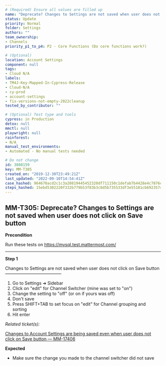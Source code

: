```yaml
---
# (Required) Ensure all values are filled up
name: "Deprecate? Changes to Settings are not saved when user does not click on Save button"
status: Update
priority: Normal
folder: Settings
authors: ""
team_ownership: 
- Channels
priority_p1_to_p4: P2 - Core Functions (Do core functions work?)

# (Optional)
location: Account Settings
component: null
tags:
- Cloud N/A
labels: 
- TM4J-Key-Mapped-In-Cypress-Release
- Cloud-N/A
- cy-prod
- account-settings
- fix-versions-not-empty-2022cleanup
tested_by_contributor: ""

# (Optional) Test type and tools
cypress: in Production
detox: null
mmctl: null
playwright: null
rainforest: 
- N/A
manual_test_environments:
- Automated - No manual tests needed

# Do not change
id: 3808159
key: MM-T305
created_on: "2019-12-30T23:49:21Z"
last_updated: "2022-09-10T14:54:41Z"
case_hashed: 964670acd2c1c3a20819445452320df711150c1defab7b4428e4c7876c4300cf79d3e1a88520208918b296e03e3fa9de
steps_hashed: 15ebd5302220f332b779b53f83b3c8d5b735533df3e55181cb6923574f96af177c0b4d7b1e944ab7a0aa8c3fc83de308
---
```


<!-- (Auto-generated) Based on frontmatter's "key" and "name" -->

## MM-T305: Deprecate? Changes to Settings are not saved when user does not click on Save button

**Precondition**

Run these tests on <https://mysql.test.mattermost.com/>

---

**Step 1**

Changes to Settings are not saved when user does not click on Save button\
––––––––––––––––––––––––––

1. Go to Settings ➜ Sidebar
2. Click on "edit" for Channel Switcher (mine was set to "on")
3. Change the setting to "off" (or on if yours was off)
4. Don't save
5. Press SHIFT+TAB to set focus on "edit" for Channel grouping and sorting
6. Hit enter

_Related ticket(s):_

[Changes to Account Settings are being saved even when user does not click on Save button — MM-17406](https://mattermost.atlassian.net/browse/MM-17406)

**Expected**

- Make sure the change you made to the channel switcher did not save
